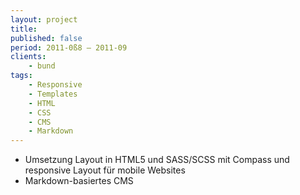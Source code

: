 ```yaml
---
layout: project
title:
published: false
period: 2011-0ß8 – 2011-09
clients:
    - bund
tags:
    - Responsive
    - Templates
    - HTML
    - CSS
    - CMS
    - Markdown
---
```

- Umsetzung Layout in HTML5 und SASS/SCSS mit Compass und responsive Layout für mobile Websites
- Markdown-basiertes CMS
